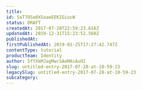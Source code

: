 ```yaml
---
title: 
id: 5aT7OSa0XSoaeEEKIGiucW
status: DRAFT
createdAt: 2017-07-28T22:59:23.616Z
updatedAt: 2019-12-31T15:23:52.560Z
publishedAt: 
firstPublishedAt: 2019-01-25T17:27:42.747Z
contentType: tutorial
productTeam: Identity
author: 5fYXkMJagMwcSAeMAsAuOI
slug: untitled-entry-2017-07-28-at-10-59-23
legacySlug: untitled-entry-2017-07-28-at-10-59-23
subcategory: 
---
```




